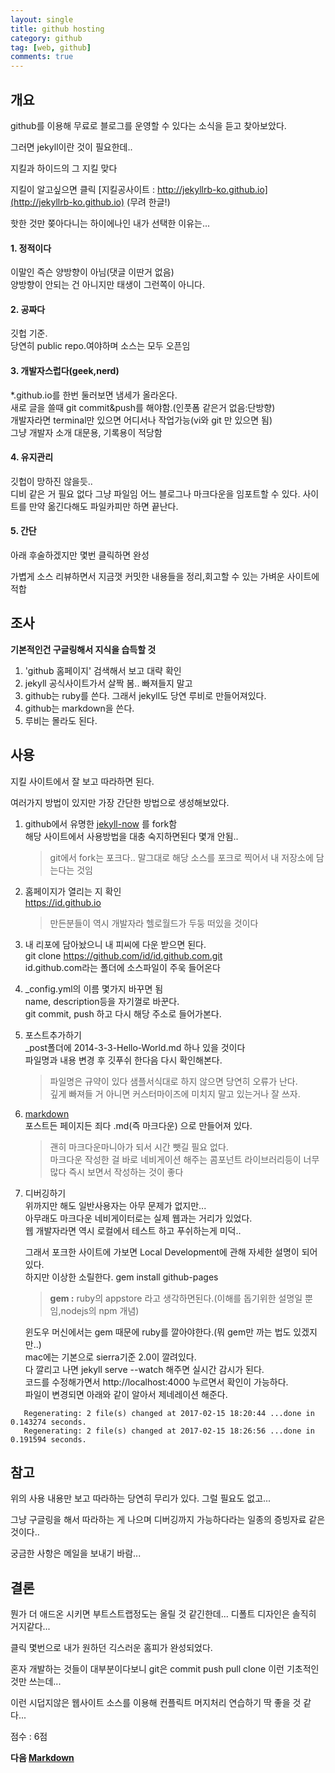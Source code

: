 ```yaml
---
layout: single
title: github hosting
category: github
tag: [web, github]
comments: true
---
```


## 개요

github를 이용해 무료로 블로그를 운영할 수 있다는 소식을 듣고 찾아보았다.

그러면 jekyll이란 것이 필요한데..

지킬과 하이드의 그 지킬 맞다

지킬이 알고싶으면 클릭 [지킬공사이트 : http://jekyllrb-ko.github.io](http://jekyllrb-ko.github.io) (무려 한글!)

핫한 것만 쫒아다니는 하이에나인 내가 선택한 이유는...

#### 1. 정적이다
이말인 즉슨 양방향이 아님(댓글 이딴거 없음)     
양방향이 안되는 건 아니지만 태생이 그런쪽이 아니다.
 
#### 2. 공짜다
깃헙 기준.    
당연히 public repo.여야하며 소스는 모두 오픈임
    
#### 3. 개발자스럽다(geek,nerd)
*.github.io를 한번 둘러보면 냄세가 올라온다.    
새로 글을 쓸때 git commit&push를 해야함.(인풋폼 같은거 없음:단방향)    
개발자라면 terminal만 있으면 어디서나 작업가능(vi와 git 만 있으면 됨)    
그냥 개발자 소개 대문용, 기록용이 적당함
    
#### 4. 유지관리
깃헙이 망하진 않을듯..    
디비 같은 거 필요 없다 그냥 파일임
어느 블로그나 마크다운을 임포트할 수 있다.
사이트를 만약 옮긴다해도 파일카피만 하면 끝난다.

#### 5. 간단
아래 후술하겠지만 몇번 클릭하면 완성

가볍게 소스 리뷰하면서 지금껏 커밋한 내용들을 정리,회고할 수 있는 가벼운 사이트에 적합
    
## 조사

**기본적인건 구글링해서 지식을 습득할 것**
    
1. 'github 홈페이지' 검색해서 보고 대략 확인
2. jekyll 공식사이트가서 살짝 봄.. 빠져들지 말고
3. github는 ruby를 쓴다. 그래서 jekyll도 당연 루비로 만들어져있다.
4. github는 markdown을 쓴다. 
5. 루비는 몰라도 된다.

## 사용

지킬 사이트에서 잘 보고 따라하면 된다.

여러가지 방법이 있지만 가장 간단한 방법으로 생성해보았다.

1. github에서 유명한 [jekyll-now](https://github.com/barryclark/jekyll-now) 를 fork함       
    해당 사이트에서 사용방법을 대충 숙지하면된다 몇개 안됨..
    
    > git에서 fork는 포크다.. 말그대로 해당 소스를 포크로 찍어서 내 저장소에 담는다는 것임

2. 홈페이지가 열리는 지 확인   
    https://id.github.io
    
    > 만든분들이 역시 개발자라 헬로월드가 두둥 떠있을 것이다

3. 내 리포에 담아놨으니 내 피씨에 다운 받으면 된다.   
    git clone https://github.com/id/id.github.com.git   
    id.github.com라는 폴더에 소스파일이 주욱 들어온다
    
4. _config.yml의 이름 몇가지 바꾸면 됨   
    name, description등을 자기껄로 바꾼다.    
    git commit, push 하고 다시 해당 주소로 들어가본다.     
    
5. 포스트추가하기   
    _post폴더에 2014-3-3-Hello-World.md 하나 있을 것이다    
    파일명과 내용 변경 후 깃푸쉬 한다음 다시 확인해본다.   
    
    > 파일명은 규약이 있다 샘플서식대로 하지 않으면 당연히 오류가 난다.   
    깊게 빠져들 거 아니면 커스터마이즈에 미치지 말고 있는거나 잘 쓰자.    
    
6. [markdown](https://fkkmemi.github.io/markdown/)   
    포스트든 페이지든 죄다 .md(즉 마크다운) 으로 만들어져 있다.       
    
    > 괜히 마크다운마니아가 되서 시간 뺏길 필요 없다.    
    마크다운 작성한 걸 바로 네비게이션 해주는 콤포넌트 라이브러리등이 너무 많다 즉시 보면서 작성하는 것이 좋다
    
7. 디버깅하기   
    위까지만 해도 일반사용자는 아무 문제가 없지만...   
    아무래도 마크다운 네비게이터로는 실제 웹과는 거리가 있었다.   
    웹 개발자라면 역시 로컬에서 테스트 하고 푸쉬하는게 미덕..  
    
    그래서 포크한 사이트에 가보면 Local Development에 관해 자세한 설명이 되어있다.   
    하지만 이상한 소릴한다. gem install github-pages  
    
    > **gem :** ruby의 appstore 라고 생각하면된다.(이해를 돕기위한 설명일 뿐임,nodejs의 npm 개념)   
    
    윈도우 머신에서는 gem 때문에 ruby를 깔아야한다.(뭐 gem만 까는 법도 있겠지만..)      
    mac에는 기본으로 sierra기준 2.0이 깔려있다.   
    다 깔리고 나면 jekyll serve --watch 해주면 실시간 감시가 된다.    
    코드를 수정해가면서 http://localhost:4000 누르면서 확인이 가능하다.  
    파일이 변경되면 아래와 같이 알아서 제네레이션 해준다.
        
```text
   Regenerating: 2 file(s) changed at 2017-02-15 18:20:44 ...done in 0.143274 seconds.   
   Regenerating: 2 file(s) changed at 2017-02-15 18:26:56 ...done in 0.191594 seconds.
```    

    
## 참고

위의 사용 내용만 보고 따라하는 당연히 무리가 있다. 그럴 필요도 없고...   

그냥 구글링을 해서 따라하는 게 나으며 디버깅까지 가능하다라는 일종의 증빙자료 같은 것이다..
   
궁금한 사항은 메일을 보내기 바람...

## 결론

뭔가 더 애드온 시키면 부트스트랩정도는 올릴 것 같긴한데... 디폴트 디자인은 솔직히 거지같다...   

클릭 몇번으로 내가 원하던 긱스러운 홈피가 완성되었다.
        
혼자 개발하는 것들이 대부분이다보니 git은 commit push pull clone 이런 기초적인 것만 쓰는데...
      
이런 시덥지않은 웹사이트 소스를 이용해 컨플릭트 머지처리 연습하기 딱 좋을 것 같다...
   
점수 : 6점

    
    
**다음 [Markdown](/markdown/)**

    
    
    

    
    
    
    
    


